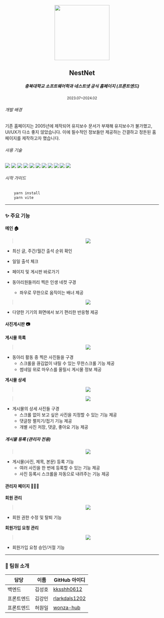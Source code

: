<div align="center">
<img src="https://github.com/user-attachments/assets/ca2219a0-73f3-4eee-bd4c-47b2d178e1f9" width="180px"/>
</div>

<div align="center">
<h2>
NestNet
</h2>
<h5>
충북대학교 소프트웨어학과 네스트넷 공식 홈페이지 (프론트엔드)
</h5>
<small>
2023.07~2024.02
</small>
</div>

###### 개발 배경

기존 홈페이지는 2005년에 제작되어 유지보수 문서가 부재해 유지보수가 불가했고, UI/UX가 다소 좋지 않았습니다. 이에 필수적인 정보들만 제공하는 간결하고 정돈된 홈페이지를 제작하고자 했습니다.

###### 사용 기술

<div>
<img src="https://img.shields.io/badge/Html-E34F26?style=for-the-badge&logo=Html5&logoColor=white">
<img src="https://img.shields.io/badge/Css-1572B6?style=for-the-badge&logo=Css3&logoColor=white">
<img src="https://img.shields.io/badge/Tailwind%20Css-06B6D4?style=for-the-badge&logo=TailwindCSS&logoColor=white">
<img src="https://img.shields.io/badge/typescript-%23007ACC.svg?style=for-the-badge&logo=typescript&logoColor=white">
<img src="https://img.shields.io/badge/JavaScript-F7DF1E?style=for-the-badge&logo=JavaScript&logoColor=white">
<img src="https://img.shields.io/badge/React-61DAFB?style=for-the-badge&logo=React&logoColor=white">
<img src="https://img.shields.io/badge/React_Router-CA4245?style=for-the-badge&logo=react-router&logoColor=white">
<img src="https://img.shields.io/badge/-React%20Query-FF4154?style=for-the-badge&logo=react%20query&logoColor=white">
<img src="https://img.shields.io/badge/React%20Hook%20Form-%23EC5990.svg?style=for-the-badge&logo=reacthookform&logoColor=white">
<img src="https://img.shields.io/badge/vite-%23646CFF.svg?style=for-the-badge&logo=vite&logoColor=white">
<img src="https://img.shields.io/badge/docker-%230db7ed.svg?style=for-the-badge&logo=docker&logoColor=white">
</div>

###### 시작 가이드

```bash
    yarn install
    yarn vite
```

---

### ✨ 주요 기능

#### 메인 🏠

> <p align="center">
> <img src="https://github.com/user-attachments/assets/e360e432-7c2a-4ed5-aabc-176f6021c555">
> </p>

- 최신 글, 주간/월간 출석 순위 확인
- 일일 출석 체크
- 페이지 및 게시판 바로가기
- 동아리원들끼리 찍은 인생 네컷 구경

  - 좌우로 무한으로 움직이는 배너 제공

> <p align="center">
> <img src="https://github.com/user-attachments/assets/cd24b03b-4dab-4ac2-88c2-d5923c179720">
> </p>

- 다양한 기기의 화면에서 보기 편리한 반응형 제공

#### 사진게시판 📷

**게시물 목록**

> <p align="center">
> <img src="https://github.com/user-attachments/assets/9356f246-9eba-42ef-9f94-e202d44105d6">
> </p>

- 동아리 활동 중 찍은 사진들을 구경
  - 스크롤을 끊김없이 내릴 수 있는 무한스크롤 기능 제공
  - 썸네일 위로 마우스를 올릴시 게시물 정보 제공

**게시물 상세**

> <p align="center">
> <img src="https://github.com/user-attachments/assets/910cfb63-67b1-4214-ab28-5ebef2e45f99">
> </p>

> <p align="center">
> <img src="https://github.com/user-attachments/assets/8c0c4d87-7928-4583-b62e-97a87cd701f6">
> </p>

- 게시물의 상세 사진들 구경
  - 스크롤 없이 보고 싶은 사진을 지정할 수 있는 기능 제공
  - 댓글창 펼치기/접기 기능 제공
  - 개별 사진 저장, 댓글, 좋아요 기능 제공

##### 게시물 등록 (관리자 전용)

> <p align="center">
> <img src="https://github.com/user-attachments/assets/32e5041f-87d4-4155-b2d5-070a98c486cb">
> </p>

- 게시물(사진, 제목, 본문) 등록 기능
  - 여러 사진을 한 번에 등록할 수 있는 기능 제공
  - 사진 등록시 스크롤을 자동으로 내려주는 기능 제공

#### 관리자 페이지 👨🏻‍💻

**회원 관리**

> <p align="center">
> <img src="https://github.com/user-attachments/assets/dafa9c55-c7dd-48ea-9fe1-199980df6575">
> </p>

- 회원 권한 수정 및 탈퇴 기능

**회원가입 요청 관리**

> <p align="center">
> <img src="https://github.com/user-attachments/assets/2405a65d-30c7-4655-9537-dd0e56f58176">
> </p>

- 회원가입 요청 승인/거절 기능

---

### 🤝 팀원 소개

| 담당       | 이름   | GitHub 아이디                                     |
| ---------- | ------ | ------------------------------------------------- |
| 백엔드     | 김성호 | [kksshh0612](https://github.com/kksshh0612)       |
| 프론트엔드 | 김강민 | [rlarkdals1202](https://github.com/rlarkdals1202) |
| 프론트엔드 | 허원일 | [wonza-hub](https://github.com/wonza-hub)         |

